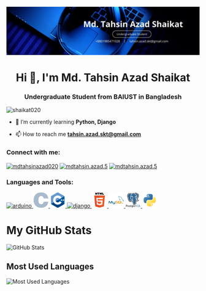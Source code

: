 ![logo](https://github.com/shaikat020/shaikat020/blob/main/logo.jpeg) 
<h1 align="center">Hi 👋, I'm Md. Tahsin Azad Shaikat</h1>
<h3 align="center">Undergraduate Student from BAIUST in Bangladesh</h3>

<p align="left"> <img src="https://komarev.com/ghpvc/?username=shaikat020&label=Profile%20views&color=0e75b6&style=flat" alt="shaikat020" /> </p>



- 🌱 I’m currently learning **Python, Django**

- 📫 How to reach me **tahsin.azad.skt@gmail.com**

<h3 align="left">Connect with me:</h3>
<p align="left">
<a href="https://linkedin.com/in/mdtahsinazad020" target="_blank"><img align="center" src="https://raw.githubusercontent.com/rahuldkjain/github-profile-readme-generator/master/src/images/icons/Social/linked-in-alt.svg" alt="mdtahsinazad020" height="30" width="40" /></a>
<a href="https://fb.com/mdtahsin.azad.5" target="_blank"><img align="center" src="https://raw.githubusercontent.com/rahuldkjain/github-profile-readme-generator/master/src/images/icons/Social/facebook.svg" alt="mdtahsin.azad.5" height="30" width="40" /></a>
<a href="https://instagram.com/mdtahsin.azad.5" target="_blank"><img align="center" src="https://raw.githubusercontent.com/rahuldkjain/github-profile-readme-generator/master/src/images/icons/Social/instagram.svg" alt="mdtahsin.azad.5" height="30" width="40" /></a>
</p>

<h3 align="left">Languages and Tools:</h3>
<p align="left"> <a href="https://www.arduino.cc/" target="_blank" rel="noreferrer"> <img src="https://cdn.worldvectorlogo.com/logos/arduino-1.svg" alt="arduino" width="40" height="40"/> </a> <a href="https://www.cprogramming.com/" target="_blank" rel="noreferrer"> <img src="https://raw.githubusercontent.com/devicons/devicon/master/icons/c/c-original.svg" alt="c" width="40" height="40"/> </a> <a href="https://www.w3schools.com/cpp/" target="_blank" rel="noreferrer"> <img src="https://raw.githubusercontent.com/devicons/devicon/master/icons/cplusplus/cplusplus-original.svg" alt="cplusplus" width="40" height="40"/> </a> <a href="https://www.djangoproject.com/" target="_blank" rel="noreferrer"> <img src="https://cdn.worldvectorlogo.com/logos/django.svg" alt="django" width="40" height="40"/> </a> <a href="https://www.w3.org/html/" target="_blank" rel="noreferrer"> <img src="https://raw.githubusercontent.com/devicons/devicon/master/icons/html5/html5-original-wordmark.svg" alt="html5" width="40" height="40"/> </a> <a href="https://www.mysql.com/" target="_blank" rel="noreferrer"> <img src="https://raw.githubusercontent.com/devicons/devicon/master/icons/mysql/mysql-original-wordmark.svg" alt="mysql" width="40" height="40"/> </a> <a href="https://www.postgresql.org" target="_blank" rel="noreferrer"> <img src="https://raw.githubusercontent.com/devicons/devicon/master/icons/postgresql/postgresql-original-wordmark.svg" alt="postgresql" width="40" height="40"/> </a> <a href="https://www.python.org" target="_blank" rel="noreferrer"> <img src="https://raw.githubusercontent.com/devicons/devicon/master/icons/python/python-original.svg" alt="python" width="40" height="40"/> </a> </p>

# My GitHub Stats  

<p align="left">
  <picture>
    <source media="(prefers-color-scheme: dark)" srcset="https://github-readme-stats.vercel.app/api?username=shaikat020&show_icons=true&theme=tokyonight&icon_color=FFD43B">
    <source media="(prefers-color-scheme: light)" srcset="https://github-readme-stats.vercel.app/api?username=shaikat020&show_icons=true&theme=light&icon_color=FFD43B&text_color=4B4B4B&bg_color=F8F9FA">
    <img src="https://github-readme-stats.vercel.app/api?username=shaikat020&show_icons=true&theme=light&icon_color=FFD43B&text_color=4B4B4B&bg_color=F8F9FA" 
         alt="GitHub Stats">
  </picture>
</p>


## Most Used Languages  
<p align="left">
  <picture>
    <!-- Dark mode: tokyonight -->
    <source media="(prefers-color-scheme: dark)" srcset="https://github-readme-stats.vercel.app/api/top-langs/?username=shaikat020&layout=compact&theme=tokyonight">
    <source media="(prefers-color-scheme: light)" srcset="https://github-readme-stats.vercel.app/api/top-langs/?username=shaikat020&layout=compact&theme=light&bg_color=F8F9FA&text_color=4B4B4B&title_color=333333">
    <img src="https://github-readme-stats.vercel.app/api/top-langs/?username=shaikat020&layout=compact&theme=light&bg_color=F8F9FA&text_color=4B4B4B&title_color=333333" 
         alt="Most Used Languages">
  </picture>
</p>

